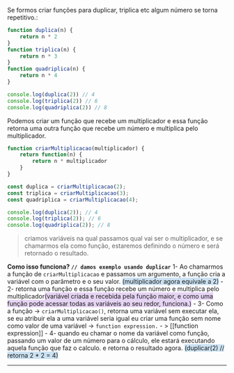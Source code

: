 Se formos criar funções para duplicar, triplica etc algum número se torna repetitivo.:
```js
function duplica(n) {
	return n * 2
}
function triplica(n) {
	return n * 3
}
function quadriplica(n) {
	return n * 4
}

console.log(duplica(2)) // 4
console.log(triplica(2)) // 6
console.log(quadriplica(2)) // 8

```

Podemos criar um função que recebe  um multiplicador e essa função retorna uma outra função que recebe um número e multiplica pelo multiplicador.
```js
function criarMultiplicacao(multiplicador) {
	return function(n) {
		return n * multiplicador
	}
}

const duplica = criarMultiplicacao(2);
const triplica = criarMultiplicacao(3);
const quadriplica = criarMultiplicacao(4);

console.log(duplica(2)); // 4
console.log(triplica(2)); // 6
console.log(quadriplica(2)); // 8

```
> criamos variáveis na qual passamos qual vai ser o multiplicador, e se chamarmos ela como função, estaremos definindo o número e será retornado o resultado.

**Como isso funciona? `// damos exemplo usando duplicar`**
	1- Ao chamarmos a função de `criarMultiplicacao` e passamos um argumento, a função cria a variável com o parâmetro e o seu valor. <span style="background:rgba(5, 117, 197, 0.2)">(multiplicador agora equivale a 2)</span>
	-
	2- retorna uma função e essa função recebe um número e multiplica pelo multiplicador<span style="background:rgba(136, 49, 204, 0.2)">(variável criada e recebida pela função maior, e como uma função pode acessar todas as variáveis ao seu redor, funciona.)</span>
	-
	3- Como a função -> `criarMultiplicacao()`, retorna uma variável sem executar ela, se eu atribuir ela a uma variável seria igual eu criar uma função sem nome como valor de uma variável -> `function expression.` - > [[function expression]]
	-
	4- quando eu chamar o nome da variável como função, passando um valor de um número para o cálculo, ele estará executando aquela função que faz o calculo. e retorna o resultado agora. <span style="background:rgba(5, 117, 197, 0.2)">(duplicar(2) // retorna 2 * 2 = 4)</span>

---
